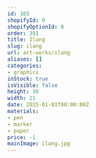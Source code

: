 ```yaml
---
id: 165
shopifyId: 0
shopifyOptionId: 0
order: 391
title: Ilang
slug: ilang
url: art-works/ilang
aliases: []
categories:
- graphics
inStock: true
isVisible: false
height: 30
width: 21
date: 2015-01-01T00:00:00Z
materials:
- pen
- marker
- paper
price: -1
mainImage: ilang.jpg
---
```

